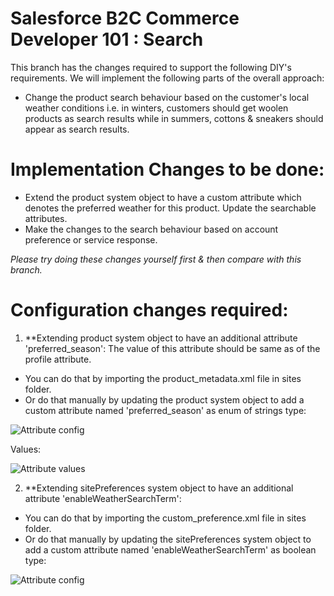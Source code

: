 # Salesforce B2C Commerce Developer 101 : Search

This branch has the changes required to support the following DIY's requirements. We will implement the following parts of the overall approach:

* Change the product search behaviour based on the customer's local weather conditions i.e. in winters, customers should get woolen products as search results while in summers, cottons & sneakers should appear as search results.

# Implementation Changes to be done:

* Extend the product system object to have a custom attribute which denotes the preferred weather for this product. Update the searchable attributes.
* Make the changes to the search behaviour based on account preference or service response.

_Please try doing these changes yourself first & then compare with this branch._

# Configuration changes required:

1) **Extending product system object to have an additional attribute 'preferred_season': 
The value of this attribute should be same as of the profile attribute.

* You can do that by importing the product_metadata.xml file in sites folder.	
* Or do that manually by updating the product system object to add a custom attribute named 'preferred_season' as enum of strings type:	

![Attribute config](https://github.com/pravngaur/Dev_101/blob/DIY_Search/custom_app_dev101/docs/Screenshot%202020-05-08%20at%203.29.01%20PM.png)	

Values:	

![Attribute values](https://github.com/pravngaur/Dev_101/blob/DIY_Search/custom_app_dev101/docs/Screenshot%202020-05-08%20at%203.36.46%20PM.png)

2) **Extending sitePreferences system object to have an additional attribute 'enableWeatherSearchTerm': 

* You can do that by importing the custom_preference.xml file in sites folder.	
* Or do that manually by updating the sitePreferences system object to add a custom attribute named 'enableWeatherSearchTerm' as boolean type:	

![Attribute config](https://github.com/pravngaur/Dev_101/blob/DIY_WeatherService/custom_app_dev101/docs/site_pref.png)	


